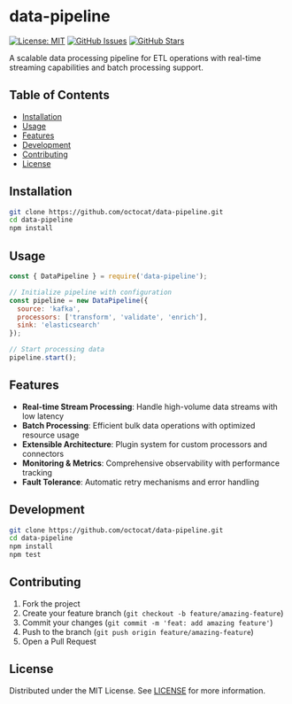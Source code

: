 # data-pipeline

[![License: MIT](https://img.shields.io/badge/License-MIT-yellow.svg)](https://opensource.org/licenses/MIT)
[![GitHub Issues](https://img.shields.io/github/issues/octocat/data-pipeline.svg)](https://github.com/octocat/data-pipeline/issues)
[![GitHub Stars](https://img.shields.io/github/stars/octocat/data-pipeline.svg)](https://github.com/octocat/data-pipeline/stargazers)

A scalable data processing pipeline for ETL operations with real-time streaming capabilities and batch processing support.

## Table of Contents

- [Installation](#installation)
- [Usage](#usage)
- [Features](#features)
- [Development](#development)
- [Contributing](#contributing)
- [License](#license)

## Installation

```bash
git clone https://github.com/octocat/data-pipeline.git
cd data-pipeline
npm install
```

## Usage

```javascript
const { DataPipeline } = require('data-pipeline');

// Initialize pipeline with configuration
const pipeline = new DataPipeline({
  source: 'kafka',
  processors: ['transform', 'validate', 'enrich'],
  sink: 'elasticsearch'
});

// Start processing data
pipeline.start();
```

## Features

- **Real-time Stream Processing**: Handle high-volume data streams with low latency
- **Batch Processing**: Efficient bulk data operations with optimized resource usage
- **Extensible Architecture**: Plugin system for custom processors and connectors
- **Monitoring & Metrics**: Comprehensive observability with performance tracking
- **Fault Tolerance**: Automatic retry mechanisms and error handling

## Development

```bash
git clone https://github.com/octocat/data-pipeline.git
cd data-pipeline
npm install
npm test
```

## Contributing

1. Fork the project
2. Create your feature branch (`git checkout -b feature/amazing-feature`)
3. Commit your changes (`git commit -m 'feat: add amazing feature'`)
4. Push to the branch (`git push origin feature/amazing-feature`)
5. Open a Pull Request

## License

Distributed under the MIT License. See [LICENSE](LICENSE) for more information.
